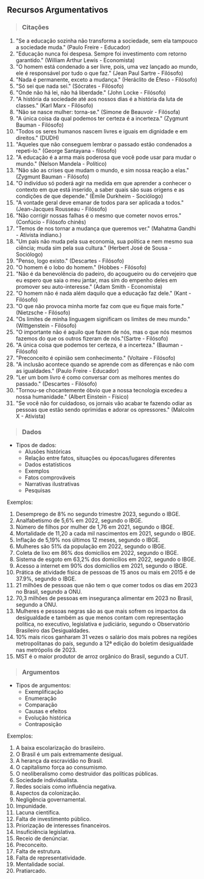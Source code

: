 ## Recursos Argumentativos

> ### Citações

1. "Se a educação sozinha não transforma a sociedade, sem ela tampouco a sociedade muda." (Paulo Freire - Educador)
2. "Educação nunca foi despesa. Sempre foi investimento com retorno garantido." (William Arthur Lewis - Economista)
3. "O homem está condenado a ser livre, pois, uma vez lançado ao mundo, ele é responsável por tudo o que faz." (Jean Paul Sartre - Filósofo)
4. "Nada é permanente, exceto a mudança." (Heráclito de Éfeso - Filósofo)
5. "Só sei que nada sei." (Sócrates - Filósofo)
6. "Onde não há lei, não há liberdade." (John Locke - Filósofo)
7. "A história da sociedade até aos nossos dias é a história da luta de classes." (Karl Marx - Filósofo)
8. "Não se nasce mulher: torna-se." (Simone de Beauvoir - Filósofa)
9. "A única coisa da qual podemos ter certeza é a incerteza." (Zygmunt Bauman - Filósofo)
10. "Todos os seres humanos nascem livres e iguais em dignidade e em direitos." (DUDH)
11. "Aqueles que não conseguem lembrar o passado estão condenados a repeti-lo." (George Santayana - filósofo)
12. "A educação é a arma mais poderosa que você pode usar para mudar o mundo." (Nelson Mandela - Político)
13. "Não são as crises que mudam o mundo, e sim nossa reação a elas." (Zygmunt Bauman - Filósofo)
14. "O indivíduo só poderá agir na medida em que aprender a conhecer o contexto em que está inserido, a saber quais são suas origens e as condições de que depende." (Émile Durkheim - Sociólogo)
15. "A vontade geral deve emanar de todos para ser aplicada a todos." (Jean-Jacques Rousseau - Filósofo)
16. "Não corrigir nossas falhas é o mesmo que cometer novos erros." (Confúcio - Filósofo chinês)
17. "Temos de nos tornar a mudança que queremos ver." (Mahatma Gandhi - Ativista indiano.)
18. "Um país não muda pela sua economia, sua política e nem mesmo sua ciência; muda sim pela sua cultura." (Herbert José de Sousa - Sociólogo)
19. "Penso, logo existo." (Descartes - Filósofo)
20. "O homem é o lobo do homem." (Hobbes - Filósofo)
21. "Não é da benevolência do padeiro, do açougueiro ou do cervejeiro que eu espero que saia o meu jantar, mas sim do empenho deles em promover seu auto-interesse." (Adam Smith - Economista)
22. "O homem não é nada além daquilo que a educação faz dele." (Kant - Filósofo)
23. "O que não provoca minha morte faz com que eu fique mais forte."(Nietzsche - Filósofo)
24. "Os limites de minha linguagem significam os limites de meu mundo." (Wittgenstein - Filósofo)
25. "O importante não é aquilo que fazem de nós, mas o que nós mesmos fazemos do que os outros fizeram de nós."(Sartre - Filósofo)
26. "A única coisa que podemos ter certeza, é a incerteza." (Bauman - Filósofo)
27. "Preconceito é opinião sem conhecimento." (Voltaire - Filósofo)
28. "A inclusão acontece quando se aprende com as diferenças e não com as igualdades." (Paulo Freire - Educador)
29. "Ler um bom livro é como conversar com as melhores mentes do passado." (Descartes - Filósofo)
30. "Tornou-se chocantemente óbvio que a nossa tecnologia excedeu a nossa humanidade." (Albert Einstein - Físico)
31. "Se você não for cuidadoso, os jornais vão acabar te fazendo odiar as pessoas que estão sendo oprimidas e adorar os opressores." (Malcolm X - Ativista)

> ### Dados
* Tipos de dados:
  - Alusões históricas
  - Relação entre fatos, situações ou épocas/lugares diferentes
  - Dados estatísticos
  - Exemplos
  - Fatos comprováveis
  - Narrativas ilustrativas
  - Pesquisas

Exemplos:
1. Desemprego de 8% no segundo trimestre 2023, segundo o IBGE.
2. Analfabetismo de 5,6% em 2022, segundo o IBGE.
3. Número de filhos por mulher de 1,76 em 2021, segundo o IBGE.
4. Mortalidade de 11,20 a cada mil nascimentos em 2021, segundo o IBGE.
5. Inflação de 5,19% nos últimos 12 meses, segundo o IBGE.
6. Mulheres são 51% da população em 2022, segundo o IBGE.
7. Coleta de lixo em 86% dos domicílios em 2022, segundo o IBGE.
8. Sistema de esgoto em 63,2% dos domicílios em 2022, segundo o IBGE.
9. Acesso a internet em 90% dos domicílios em 2021, segundo o IBGE.
10. Prática de atividade física de pessoas de 15 anos ou mais em 2015 é de 37.9%, segundo o IBGE.
11. 21 milhões de pessoas que não tem o que comer todos os dias em 2023 no Brasil, segundo a ONU.
12. 70,3 milhões de pessoas em insegurança alimentar em 2023 no Brasil, segundo a ONU.
13. Mulheres e pessoas negras são as que mais sofrem os impactos da desigualdade e também as que menos contam com representação política, no executivo, legislativa e judiciário, segundo o Observatório Brasileiro das Desigualdades.
14. 10% mais ricos ganharam 31 vezes o salário dos mais pobres na regiões metropolitanas do país, segundo a 12ª edição do boletim desigualdade nas metrópolis de 2023.
15. MST é o maior produtor de arroz orgânico do Brasil, segundo a CUT.

> ### Argumentos
* Tipos de argumentos:
  - Exemplificação
  - Enumeração
  - Comparação
  - Causas e efeitos
  - Evolução histórica
  - Contraposição

Exemplos:
1. A baixa escolarização do brasileiro.
2. O Brasil é um país extremamente desigual.
3. A herança da escravidão no Brasil.
4. O capitalismo força ao consumismo.
5. O neoliberalismo como destruidor das políticas públicas.
6. Sociedade individualista.
7. Redes sociais como influência negativa.
8. Aspectos da colonização.
9. Negligência governamental.
10. Impunidade.
11. Lacuna científica.
12. Falta de investimento público.
13. Priorização de interesses financeiros.
14. Insuficiência legislativa.
15. Receio de denúnciar.
16. Preconceito.
17. Falta de estrutura.
18. Falta de representatividade.
19. Mentalidade social.
20. Pratiarcado.